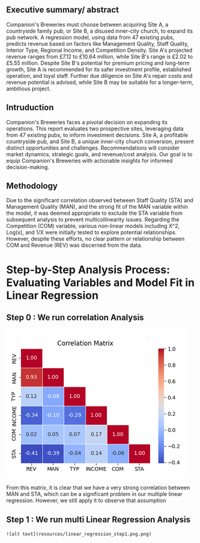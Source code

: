 ## Executive summary/ abstract 
Companion's Breweries must choose between acquiring Site A, a countryside family pub, or Site B, a disused inner-city church, to expand its pub network. A regression model, using data from 47 existing pubs, predicts revenue based on factors like Management Quality, Staff Quality, Interior Type, Regional Income, and Competition Density. Site A's projected revenue ranges from £7.12 to £10.64 million, while Site B's range is £2.02 to £5.55 million. Despite Site B's potential for premium pricing and long-term growth, Site A is recommended for its safer investment profile, established operation, and loyal staff. Further due diligence on Site A's repair costs and revenue potential is advised, while Site B may be suitable for a longer-term, ambitious project.
## Intruduction 
Companion's Breweries faces a pivotal decision on expanding its operations. This report evaluates two prospective sites, leveraging data from 47 existing pubs, to inform investment decisions. Site A, a profitable countryside pub, and Site B, a unique inner-city church conversion, present distinct opportunities and challenges. Recommendations will consider market dynamics, strategic goals, and revenue/cost analysis. Our goal is to equip Companion's Breweries with actionable insights for informed decision-making.
## Methodology
Due to the significant correlation observed between Staff Quality (STA) and Management Quality (MAN), and the strong fit of the MAN variable within the model, it was deemed appropriate to exclude the STA variable from subsequent analysis to prevent multicollinearity issues. Regarding the Competition (COM) variable, various non-linear models including X^2, Log(x), and 1/X were initially tested to explore potential relationships. However, despite these efforts, no clear pattern or relationship between COM and Revenue (REV) was discerned from the data.

# Step-by-Step Analysis Process: Evaluating Variables and Model Fit in Linear Regression
## Step 0 : We run correlation Analysis
   ![alt text](resources/correlation_matrix.png)
   
   From this matrix, it is clear that we have a very strong correlation between MAN and STA, which can be a significant problem in our multiple linear regression. However, we still apply it to observe that assumption
## Step 1 : We run multi Linear Regression Analysis
    ![alt text](resources/linear_regression_step1.png.png)